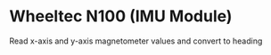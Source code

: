 # Wheeltec N100 (IMU Module)

Read x-axis and y-axis magnetometer values and convert to heading 

## 

